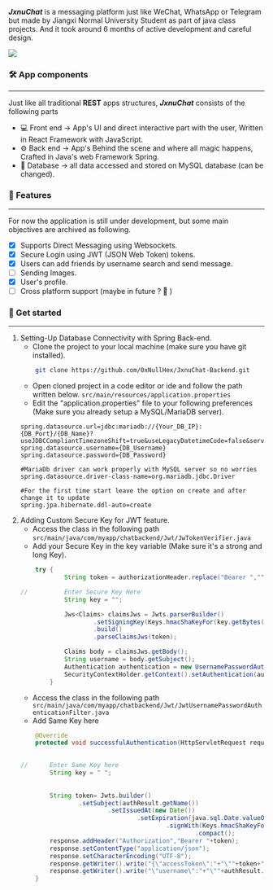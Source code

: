 
***JxnuChat*** is a messaging platform just like WeChat, WhatsApp or Telegram but made by Jiangxi Normal University Student as part of java class projects. And it took around 6 months of active development and careful design.

![](https://atomrace.com/blog/wp-content/uploads/2018/05/spring-boot-logo.png)

### 🛠️ App components 
---
Just like all traditional **REST** apps structures, ***JxnuChat*** consists of the following parts
- 💻 Front end → App's UI and direct interactive part with the user, Written in React Framework with JavaScript.
- ⚙️ Back end → App's Behind the scene and where all magic happens, Crafted in Java's web Framework Spring.
- 💾 Database → all data accessed and stored on MySQL database (can be changed).


### 🎯 Features
---
For now the application is still under development, but some main objectives are archived as following.
- [x] Supports Direct Messaging using Websockets.
- [x] Secure Login using JWT (JSON Web Token) tokens.
- [x] Users can add friends by username search and send message.
- [ ] Sending Images.
- [x] User's profile.
- [ ] Cross platform support (maybe in future ? 🤫 ) 

### 📝 Get started
---
1. Setting-Up Database Connectivity with Spring Back-end.
    * Clone the project to your local machine (make sure you have git installed).
    ```sh
        git clone https://github.com/0xNullHex/JxnuChat-Backend.git    
    ```
    * Open cloned project in a code editor or ide and follow the path written below.
    ```src/main/resources/application.properties```
    * Edit the "application.properties" file to your following preferences (Make sure you already setup a MySQL/MariaDB server).
    ```
    spring.datasource.url=jdbc:mariadb://{Your_DB_IP}:{DB_Port}/{DB_Name}?useJDBCCompliantTimezoneShift=true&useLegacyDatetimeCode=false&serverTimezone=UTC 
    spring.datasource.username={DB_Username}
    spring.datasource.password={DB_Password}
    
    #MariaDb driver can work properly with MySQL server so no worries
    spring.datasource.driver-class-name=org.mariadb.jdbc.Driver
    
    #For the first time start leave the option on create and after change it to update
    spring.jpa.hibernate.ddl-auto=create
    ```
2. Adding Custom Secure Key for JWT feature.
    * Access the class in the following path
    ``` src/main/java/com/myapp/chatbackend/Jwt/JwTokenVerifier.java ```
    * Add your Secure Key in the key variable (Make sure it's a strong and long Key).
    ```Java
        try {
                String token = authorizationHeader.replace("Bearer ","");
    
    //          Enter Secure Key Here
                String key = "";

                Jws<Claims> claimsJws = Jwts.parserBuilder()
                        .setSigningKey(Keys.hmacShaKeyFor(key.getBytes()))
                        .build()
                        .parseClaimsJws(token);
    
                Claims body = claimsJws.getBody();
                String username = body.getSubject();
                Authentication authentication = new UsernamePasswordAuthenticationToken(username,null,null);
                SecurityContextHolder.getContext().setAuthentication(authentication);
            }
    ```
    * Access the class in the following path
    ``` src/main/java/com/myapp/chatbackend/Jwt/JwtUsernamePasswordAuthenticationFilter.java```
    * Add Same Key here
    ```Java
        @Override
        protected void successfulAuthentication(HttpServletRequest request, HttpServletResponse response, FilterChain chain, Authentication authResult) throws IOException, ServletException {
        
    
    //      Enter Same Key here
            String key = " ";
            
            
            String token= Jwts.builder()
                    .setSubject(authResult.getName())
                            .setIssuedAt(new Date())
                                    .setExpiration(java.sql.Date.valueOf(LocalDate.now().plusWeeks(2)))
                                            .signWith(Keys.hmacShaKeyFor(key.getBytes()))
                                                    .compact();
            response.addHeader("Authorization","Bearer "+token);
            response.setContentType("application/json");
            response.setCharacterEncoding("UTF-8");
            response.getWriter().write("{\"accessToken\":"+"\""+token+"\",");
            response.getWriter().write("\"username\":"+"\""+authResult.getName()+"\"}");
        }
    ```
    
